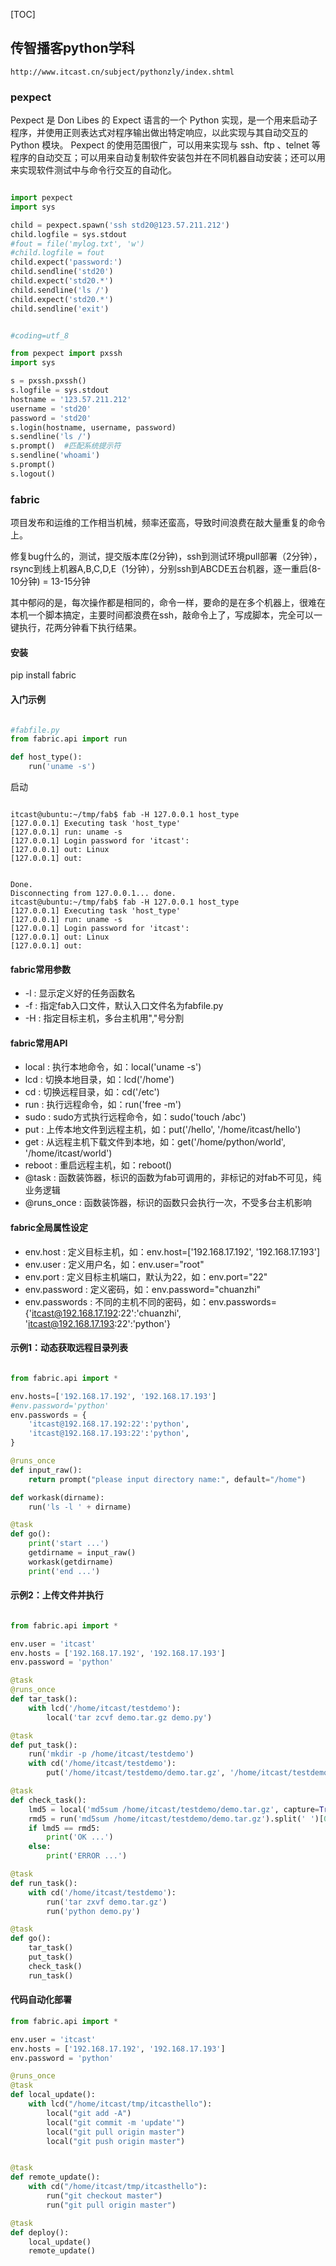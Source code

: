 [TOC]

## 传智播客python学科

    http://www.itcast.cn/subject/pythonzly/index.shtml
    
### pexpect

Pexpect 是 Don Libes 的 Expect 语言的一个 Python 实现，是一个用来启动子程序，并使用正则表达式对程序输出做出特定响应，以此实现与其自动交互的 Python 模块。 Pexpect 的使用范围很广，可以用来实现与 ssh、ftp 、telnet 等程序的自动交互；可以用来自动复制软件安装包并在不同机器自动安装；还可以用来实现软件测试中与命令行交互的自动化。

```python

import pexpect
import sys

child = pexpect.spawn('ssh std20@123.57.211.212')
child.logfile = sys.stdout
#fout = file('mylog.txt', 'w')
#child.logfile = fout
child.expect('password:')
child.sendline('std20')
child.expect('std20.*')
child.sendline('ls /')
child.expect('std20.*')
child.sendline('exit')

```


```python

#coding=utf_8

from pexpect import pxssh
import sys

s = pxssh.pxssh()
s.logfile = sys.stdout
hostname = '123.57.211.212'
username = 'std20'
password = 'std20'
s.login(hostname, username, password)
s.sendline('ls /')
s.prompt()  #匹配系统提示符
s.sendline('whoami')
s.prompt()  
s.logout()
```
### fabric

项目发布和运维的工作相当机械，频率还蛮高，导致时间浪费在敲大量重复的命令上。

修复bug什么的，测试，提交版本库(2分钟)，ssh到测试环境pull部署（2分钟），rsync到线上机器A,B,C,D,E（1分钟），分别ssh到ABCDE五台机器，逐一重启(8-10分钟) = 13-15分钟

其中郁闷的是，每次操作都是相同的，命令一样，要命的是在多个机器上，很难在本机一个脚本搞定，主要时间都浪费在ssh，敲命令上了，写成脚本，完全可以一键执行，花两分钟看下执行结果。

#### 安装
pip install fabric

#### 入门示例

```python

#fabfile.py
from fabric.api import run

def host_type():
    run('uname -s')
```

启动

```shell

itcast@ubuntu:~/tmp/fab$ fab -H 127.0.0.1 host_type
[127.0.0.1] Executing task 'host_type'
[127.0.0.1] run: uname -s
[127.0.0.1] Login password for 'itcast': 
[127.0.0.1] out: Linux
[127.0.0.1] out: 


Done.
Disconnecting from 127.0.0.1... done.
itcast@ubuntu:~/tmp/fab$ fab -H 127.0.0.1 host_type
[127.0.0.1] Executing task 'host_type'
[127.0.0.1] run: uname -s
[127.0.0.1] Login password for 'itcast': 
[127.0.0.1] out: Linux
[127.0.0.1] out: 

```
#### fabric常用参数

+ -l : 显示定义好的任务函数名
+ -f : 指定fab入口文件，默认入口文件名为fabfile.py
+ -H : 指定目标主机，多台主机用","号分割

#### fabric常用API

+ local : 执行本地命令，如：local('uname -s')
+ lcd : 切换本地目录，如：lcd('/home')
+ cd : 切换远程目录，如：cd('/etc')
+ run : 执行远程命令，如：run('free -m')
+ sudo : sudo方式执行远程命令，如：sudo('touch /abc')
+ put : 上传本地文件到远程主机，如：put('/hello', '/home/itcast/hello')
+ get : 从远程主机下载文件到本地，如：get('/home/python/world', '/home/itcast/world')
+ reboot : 重启远程主机，如：reboot()
+ @task : 函数装饰器，标识的函数为fab可调用的，非标记的对fab不可见，纯业务逻辑
+ @runs_once : 函数装饰器，标识的函数只会执行一次，不受多台主机影响

#### fabric全局属性设定

+ env.host : 定义目标主机，如：env.host=['192.168.17.192', '192.168.17.193']
+ env.user : 定义用户名，如：env.user="root"
+ env.port : 定义目标主机端口，默认为22，如：env.port="22"
+ env.password : 定义密码，如：env.password="chuanzhi"
+ env.passwords : 不同的主机不同的密码，如：env.passwords={'itcast@192.168.17.192:22':'chuanzhi', 'itcast@192.168.17.193:22':'python'}


#### 示例1：动态获取远程目录列表

```python

from fabric.api import *

env.hosts=['192.168.17.192', '192.168.17.193']
#env.password='python'
env.passwords = {
    'itcast@192.168.17.192:22':'python',
    'itcast@192.168.17.193:22':'python',
}

@runs_once
def input_raw():
    return prompt("please input directory name:", default="/home")

def workask(dirname):
    run('ls -l ' + dirname)

@task
def go():
    print('start ...')
    getdirname = input_raw()
    workask(getdirname)
    print('end ...')
```

#### 示例2：上传文件并执行

```python

from fabric.api import *

env.user = 'itcast'
env.hosts = ['192.168.17.192', '192.168.17.193']
env.password = 'python'

@task
@runs_once
def tar_task():
    with lcd('/home/itcast/testdemo'):
        local('tar zcvf demo.tar.gz demo.py')

@task
def put_task():
    run('mkdir -p /home/itcast/testdemo')
    with cd('/home/itcast/testdemo'):
        put('/home/itcast/testdemo/demo.tar.gz', '/home/itcast/testdemo/demo.tar.gz')

@task
def check_task():
    lmd5 = local('md5sum /home/itcast/testdemo/demo.tar.gz', capture=True).split(' ')[0]
    rmd5 = run('md5sum /home/itcast/testdemo/demo.tar.gz').split(' ')[0]
    if lmd5 == rmd5:
        print('OK ...')
    else:
        print('ERROR ...')

@task
def run_task():
    with cd('/home/itcast/testdemo'):
        run('tar zxvf demo.tar.gz')
        run('python demo.py')

@task
def go():
    tar_task()
    put_task()
    check_task()
    run_task()
```


#### 代码自动化部署

```python
from fabric.api import *

env.user = 'itcast'
env.hosts = ['192.168.17.192', '192.168.17.193']
env.password = 'python'

@runs_once
@task
def local_update():
    with lcd("/home/itcast/tmp/itcasthello"):
        local("git add -A")
        local("git commit -m 'update'")
        local("git pull origin master")
        local("git push origin master")


@task
def remote_update():
    with cd("/home/itcast/tmp/itcasthello"):
        run("git checkout master")
        run("git pull origin master")

@task
def deploy():
    local_update()
    remote_update()
```